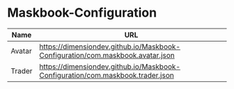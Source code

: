 # Maskbook-Configuration

| Name | URL |
| ---- | --- |
| Avatar | https://dimensiondev.github.io/Maskbook-Configuration/com.maskbook.avatar.json |
| Trader | https://dimensiondev.github.io/Maskbook-Configuration/com.maskbook.trader.json |
